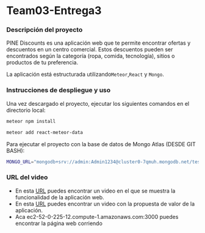# Team03-Entrega3

### Descripción del proyecto

PINE Discounts es una aplicación web que te permite encontrar ofertas y descuentos en un centro comercial. Estos descuentos pueden ser encontrados según la categoría (ropa, comida, tecnología), sitios o productos de tu preferencia. 

La aplicación está estructurada utilizando`Meteor`,`React` y `Mongo`.

### Instrucciones de despliegue y uso

Una vez descargado el proyecto, ejecutar los siguientes comandos en el directorio local: 

```bash
meteor npm install 
```
```bash
meteor add react-meteor-data 
```


Para ejecutar el proyecto con la base de datos de Mongo Atlas (DESDE GIT BASH):

```bash
MONGO_URL="mongodb+srv://admin:Admin1234@cluster0-7qmuh.mongodb.net/test?retryWrites=true&w=majority" meteor
```


### URL del video

* En esta [URL](https://youtu.be/nIMTsILVtHg) puedes encontrar un video en el que se muestra la funcionalidad de la aplicación web.
* En esta [URL](https://youtu.be/3hNu81mHtfE) puedes encontrar un video con la propuesta de valor de la aplicación.
* Aca ec2-52-0-225-12.compute-1.amazonaws.com:3000 puedes encontrar la página web corriendo
